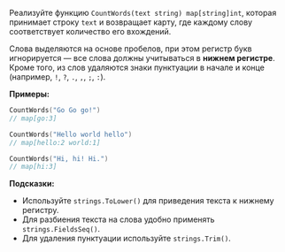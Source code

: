 Реализуйте функцию `CountWords(text string) map[string]int`, которая принимает строку `text` и возвращает карту, где каждому слову соответствует количество его вхождений.  

Слова выделяются на основе пробелов, при этом регистр букв игнорируется — все слова должны учитываться в **нижнем регистре**. Кроме того, из слов удаляются знаки пунктуации в начале и конце (например, `!`, `?`, `.`, `,`, `;`, `:`).

**Примеры:**

~~~go
CountWords("Go Go go!") 
// map[go:3]

CountWords("Hello world hello") 
// map[hello:2 world:1]

CountWords("Hi, hi! Hi.") 
// map[hi:3]
~~~

**Подсказки:**

- Используйте `strings.ToLower()` для приведения текста к нижнему регистру.
- Для разбиения текста на слова удобно применять `strings.FieldsSeq()`.
- Для удаления пунктуации используйте `strings.Trim()`.
